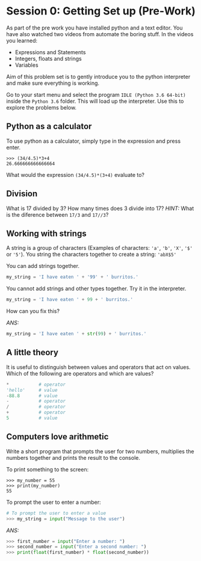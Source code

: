 # Session 0: Getting Set up (Pre-Work)

As part of the pre work you have installed python and a text editor. You have also watched two videos from automate the boring stuff. In the videos you learned:
- Expressions and Statements
- Integers, floats and strings
- Variables

Aim of this problem set is to gently introduce you to the python interpreter and make sure everything is working.

Go to your start menu and select the program `IDLE (Python 3.6 64-bit)` inside the `Python 3.6` folder. This will load up the interpreter. Use this to explore the problems below.

## Python as a calculator
To use python as a calculator, simply type in the expression and press enter.

```
>>> (34/4.5)*3+4
26.666666666666664
```

What would the expression `(34/4.5)*(3+4)` evaluate to?

## Division
What is 17 divided by 3?
How many times does 3 divide into 17?
*HINT:* What is the diference between `17/3` and `17//3`?

## Working with strings

A string is a group of characters (Examples of characters: `'a'`, `'b'`, `'X'`, `'$'` or `'5'`). You string the characters together to create a string: `'abX$5'`

You can add strings together.
```py
my_string = 'I have eaten ' + '99' + ' burritos.'
```

You cannot add strings and other types together. Try it in the interpreter.
```py
my_string = 'I have eaten ' + 99 + ' burritos.'
```

How can you fix this?

*ANS:*
```py
my_string = 'I have eaten ' + str(99) + ' burritos.'
```

## A little theory
It is useful to distinguish between values and operators that act on values. Which of the following are operators and which are values?

```py
*           # operator
'hello'     # value
-88.8       # value
-           # operator
/           # operator
+           # operator
5           # value
```

## Computers love arithmetic
Write a short program that prompts the user for two numbers, multiplies the numbers together and prints the result to the console.

To print something to the screen:
```
>>> my_number = 55
>>> print(my_number)
55
```

To prompt the user to enter a number:
```py
# To prompt the user to enter a value
>>> my_string = input("Message to the user")
```

*ANS:*
```py
>>> first_number = input("Enter a number: ")
>>> second_number = input("Enter a second number: ")
>>> print(float(first_number) * float(second_number))
```





